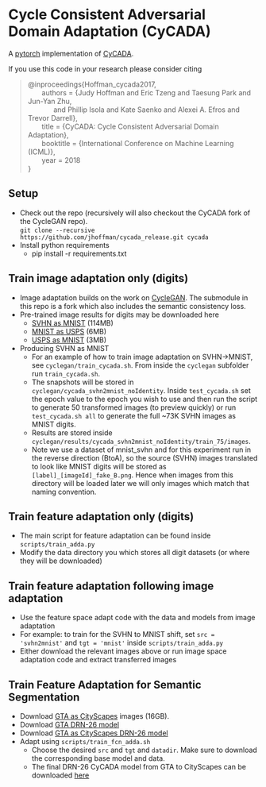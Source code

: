# Cycle Consistent Adversarial Domain Adaptation (CyCADA)
A [pytorch](http://pytorch.org/) implementation of [CyCADA](https://arxiv.org/pdf/1711.03213.pdf). 

If you use this code in your research please consider citing

>@inproceedings{Hoffman_cycada2017,<br>
&nbsp;&nbsp;&nbsp;&nbsp;&nbsp;&nbsp; authors = {Judy Hoffman and Eric Tzeng and Taesung Park and Jun-Yan Zhu,<br>
&nbsp;&nbsp;&nbsp;&nbsp;&nbsp;&nbsp;&nbsp;&nbsp;&nbsp;&nbsp;&nbsp;&nbsp; and Phillip Isola and Kate Saenko and Alexei A. Efros and Trevor Darrell},<br>
&nbsp;&nbsp;&nbsp;&nbsp;&nbsp;&nbsp;          title = {CyCADA: Cycle Consistent Adversarial Domain Adaptation},<br>
&nbsp;&nbsp;&nbsp;&nbsp;&nbsp;&nbsp;          booktitle = {International Conference on Machine Learning (ICML)},<br>
&nbsp;&nbsp;&nbsp;&nbsp;&nbsp;&nbsp;          year = 2018<br>
}

## Setup
* Check out the repo (recursively will also checkout the CyCADA fork of the CycleGAN repo).<br>
`git clone --recursive https://github.com/jhoffman/cycada_release.git cycada`
* Install python requirements
    * pip install -r requirements.txt
    
## Train image adaptation only (digits)
* Image adaptation builds on the work on [CycleGAN](https://github.com/junyanz/pytorch-CycleGAN-and-pix2pix). The submodule in this repo is a fork which also includes the semantic consistency loss. 
* Pre-trained image results for digits may be downloaded here
  * [SVHN as MNIST](https://www.dropbox.com/s/ooaqx2wf0eyplum/svhn2mnist.zip?dl=0) (114MB)
  * [MNIST as USPS](https://www.dropbox.com/s/xjt8gzdfwlyugsg/mnist2usps.zip?dl=0) (6MB)
  * [USPS as MNIST](https://www.dropbox.com/s/wxyhe284e4mh69s/usps2mnist.zip?dl=0) (3MB)
* Producing SVHN as MNIST 
   * For an example of how to train image adaptation on SVHN->MNIST, see `cyclegan/train_cycada.sh`. From inside the `cyclegan` subfolder run `train_cycada.sh`. 
   * The snapshots will be stored in `cyclegan/cycada_svhn2mnist_noIdentity`. Inside `test_cycada.sh` set the epoch value to the epoch you wish to use and then run the script to generate 50 transformed images (to preview quickly) or run `test_cycada.sh all` to generate the full ~73K SVHN images as MNIST digits. 
   * Results are stored inside `cyclegan/results/cycada_svhn2mnist_noIdentity/train_75/images`. 
   * Note we use a dataset of mnist_svhn and for this experiment run in the reverse direction (BtoA), so the source (SVHN) images translated to look like MNIST digits will be stored as `[label]_[imageId]_fake_B.png`. Hence when images from this directory will be loaded later we will only images which match that naming convention.

## Train feature adaptation only (digits)
* The main script for feature adaptation can be found inside `scripts/train_adda.py`
* Modify the data directory you which stores all digit datasets (or where they will be downloaded)

## Train feature adaptation following image adaptation
* Use the feature space adapt code with the data and models from image adaptation
* For example: to train for the SVHN to MNIST shift, set `src = 'svhn2mnist'` and `tgt = 'mnist'` inside `scripts/train_adda.py` 
* Either download the relevant images above or run image space adaptation code and extract transferred images

## Train Feature Adaptation for Semantic Segmentation
* Download [GTA as CityScapes](http://efrosgans.eecs.berkeley.edu/cyclegta/cyclegta.zip) images (16GB).
* Download [GTA DRN-26 model](https://www.dropbox.com/s/6l073jpt6eo8t8n/drn26-gta5-iter115000.pth?dl=0)
* Download [GTA as CityScapes DRN-26 model](https://www.dropbox.com/s/5hwuq1gy55f6q2b/drn26-cyclegta5-iter115000.pth?dl=0)
* Adapt using `scripts/train_fcn_adda.sh`
   * Choose the desired `src` and `tgt` and `datadir`. Make sure to download the corresponding base model and data. 
   * The final DRN-26 CyCADA model from GTA to CityScapes can be downloaded [here](https://www.dropbox.com/s/dgt00nt6oymbt4k/drn26_cycada_cyclegta2cityscapes.pth?dl=0)

